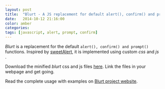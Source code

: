 ```yaml
---
layout: post
title:  "Blurt - A JS replacement for default alert(), confirm() and prompt()"
date:   2014-10-12 21:16:00
color: amber
categories: 
tags: [javascript, alert, prompt, confirm]
---
```


*Blurt* is a replacement for the default ```alert(), confirm() and prompt()``` functions. Inspired by [sweetAlert](https://github.com/t4t5/sweetalert/), it is implemented using custom _css_ and _js_ .

Download the minified *blurt* css and js files [here](http://goo.gl/nWQoCQ). Link the files in your webpage and get going.

Read the complete usage with examples on [Blurt project website](http://bitwiser.in/blurt/).
